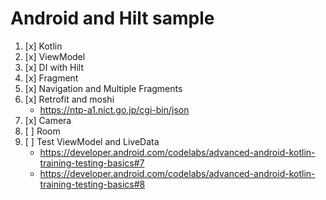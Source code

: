 # Android and Hilt sample

1. [x] Kotlin
2. [x] ViewModel
3. [x] DI with Hilt
4. [x] Fragment
5. [x] Navigation and Multiple Fragments
6. [x] Retrofit and moshi
    - https://ntp-a1.nict.go.jp/cgi-bin/json
7. [x] Camera
8. [ ] Room
9. [ ] Test ViewModel and LiveData
    - https://developer.android.com/codelabs/advanced-android-kotlin-training-testing-basics#7
    - https://developer.android.com/codelabs/advanced-android-kotlin-training-testing-basics#8
